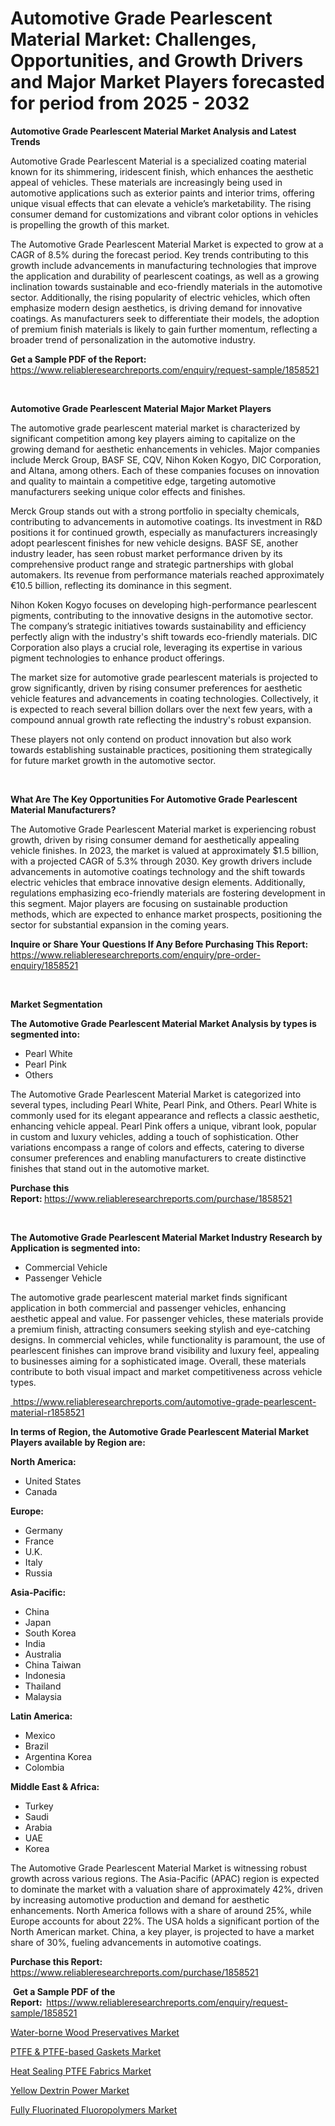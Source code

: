 <p><h1>Automotive Grade Pearlescent Material Market: Challenges, Opportunities, and Growth Drivers and Major Market Players forecasted for period from 2025 - 2032</h1></p><p><strong>Automotive Grade Pearlescent Material Market Analysis and Latest Trends</strong></p>
<p><p>Automotive Grade Pearlescent Material is a specialized coating material known for its shimmering, iridescent finish, which enhances the aesthetic appeal of vehicles. These materials are increasingly being used in automotive applications such as exterior paints and interior trims, offering unique visual effects that can elevate a vehicle’s marketability. The rising consumer demand for customizations and vibrant color options in vehicles is propelling the growth of this market.</p><p>The Automotive Grade Pearlescent Material Market is expected to grow at a CAGR of 8.5% during the forecast period. Key trends contributing to this growth include advancements in manufacturing technologies that improve the application and durability of pearlescent coatings, as well as a growing inclination towards sustainable and eco-friendly materials in the automotive sector. Additionally, the rising popularity of electric vehicles, which often emphasize modern design aesthetics, is driving demand for innovative coatings. As manufacturers seek to differentiate their models, the adoption of premium finish materials is likely to gain further momentum, reflecting a broader trend of personalization in the automotive industry.</p></p>
<p><strong>Get a Sample PDF of the Report:&nbsp;</strong> <a href="https://www.reliableresearchreports.com/enquiry/request-sample/1858521?utm_campaign=118&utm_medium=2&utm_source=Github&utm_content=ia&utm_term=03022025&utm_id=automotive-grade-pearlescent-material">https://www.reliableresearchreports.com/enquiry/request-sample/1858521</a></p>
<p>&nbsp;</p>
<p><strong>Automotive Grade Pearlescent Material Major Market Players</strong></p>
<p><p>The automotive grade pearlescent material market is characterized by significant competition among key players aiming to capitalize on the growing demand for aesthetic enhancements in vehicles. Major companies include Merck Group, BASF SE, CQV, Nihon Koken Kogyo, DIC Corporation, and Altana, among others. Each of these companies focuses on innovation and quality to maintain a competitive edge, targeting automotive manufacturers seeking unique color effects and finishes.</p><p>Merck Group stands out with a strong portfolio in specialty chemicals, contributing to advancements in automotive coatings. Its investment in R&D positions it for continued growth, especially as manufacturers increasingly adopt pearlescent finishes for new vehicle designs. BASF SE, another industry leader, has seen robust market performance driven by its comprehensive product range and strategic partnerships with global automakers. Its revenue from performance materials reached approximately €10.5 billion, reflecting its dominance in this segment.</p><p>Nihon Koken Kogyo focuses on developing high-performance pearlescent pigments, contributing to the innovative designs in the automotive sector. The company’s strategic initiatives towards sustainability and efficiency perfectly align with the industry's shift towards eco-friendly materials. DIC Corporation also plays a crucial role, leveraging its expertise in various pigment technologies to enhance product offerings.</p><p>The market size for automotive grade pearlescent materials is projected to grow significantly, driven by rising consumer preferences for aesthetic vehicle features and advancements in coating technologies. Collectively, it is expected to reach several billion dollars over the next few years, with a compound annual growth rate reflecting the industry's robust expansion.</p><p>These players not only contend on product innovation but also work towards establishing sustainable practices, positioning them strategically for future market growth in the automotive sector.</p></p>
<p>&nbsp;</p>
<p><strong>What Are The Key Opportunities For Automotive Grade Pearlescent Material Manufacturers?</strong></p>
<p><p>The Automotive Grade Pearlescent Material market is experiencing robust growth, driven by rising consumer demand for aesthetically appealing vehicle finishes. In 2023, the market is valued at approximately $1.5 billion, with a projected CAGR of 5.3% through 2030. Key growth drivers include advancements in automotive coatings technology and the shift towards electric vehicles that embrace innovative design elements. Additionally, regulations emphasizing eco-friendly materials are fostering development in this segment. Major players are focusing on sustainable production methods, which are expected to enhance market prospects, positioning the sector for substantial expansion in the coming years.</p></p>
<p><strong>Inquire or Share Your Questions If Any Before Purchasing This Report:</strong> <a href="https://www.reliableresearchreports.com/enquiry/pre-order-enquiry/1858521?utm_campaign=118&utm_medium=2&utm_source=Github&utm_content=ia&utm_term=03022025&utm_id=automotive-grade-pearlescent-material">https://www.reliableresearchreports.com/enquiry/pre-order-enquiry/1858521</a></p>
<p>&nbsp;</p>
<p><strong>Market Segmentation</strong></p>
<p><strong>The Automotive Grade Pearlescent Material Market Analysis by types is segmented into:</strong></p>
<p><ul><li>Pearl White</li><li>Pearl Pink</li><li>Others</li></ul></p>
<p><p>The Automotive Grade Pearlescent Material Market is categorized into several types, including Pearl White, Pearl Pink, and Others. Pearl White is commonly used for its elegant appearance and reflects a classic aesthetic, enhancing vehicle appeal. Pearl Pink offers a unique, vibrant look, popular in custom and luxury vehicles, adding a touch of sophistication. Other variations encompass a range of colors and effects, catering to diverse consumer preferences and enabling manufacturers to create distinctive finishes that stand out in the automotive market.</p></p>
<p><strong>Purchase this Report:&nbsp;</strong><a href="https://www.reliableresearchreports.com/purchase/1858521?utm_campaign=118&utm_medium=2&utm_source=Github&utm_content=ia&utm_term=03022025&utm_id=automotive-grade-pearlescent-material">https://www.reliableresearchreports.com/purchase/1858521</a></p>
<p>&nbsp;</p>
<p><strong>The Automotive Grade Pearlescent Material Market Industry Research by Application is segmented into:</strong></p>
<p><ul><li>Commercial Vehicle</li><li>Passenger Vehicle</li></ul></p>
<p><p>The automotive grade pearlescent material market finds significant application in both commercial and passenger vehicles, enhancing aesthetic appeal and value. For passenger vehicles, these materials provide a premium finish, attracting consumers seeking stylish and eye-catching designs. In commercial vehicles, while functionality is paramount, the use of pearlescent finishes can improve brand visibility and luxury feel, appealing to businesses aiming for a sophisticated image. Overall, these materials contribute to both visual impact and market competitiveness across vehicle types.</p></p>
<p><a href="https://www.reliableresearchreports.com/automotive-grade-pearlescent-material-r1858521?utm_campaign=118&utm_medium=2&utm_source=Github&utm_content=ia&utm_term=03022025&utm_id=automotive-grade-pearlescent-material">&nbsp;https://www.reliableresearchreports.com/automotive-grade-pearlescent-material-r1858521</a></p>
<p><strong>In terms of Region, the Automotive Grade Pearlescent Material Market Players available by Region are:</strong></p>
<p>
    <p> <strong> North America: </strong>
        <ul>
            <li>United States</li>
            <li>Canada</li>
        </ul>
        </p> 
    <p> <strong> Europe: </strong>
        <ul>
            <li>Germany</li>
            <li>France</li>
            <li>U.K.</li>
            <li>Italy</li>
            <li>Russia</li>
        </ul>
        </p> 
    <p> <strong> Asia-Pacific: </strong>
        <ul>
            <li>China</li>
            <li>Japan</li>
            <li>South Korea</li>
            <li>India</li>
            <li>Australia</li>
            <li>China Taiwan</li>
            <li>Indonesia</li>
            <li>Thailand</li>
            <li>Malaysia</li>
        </ul>
        </p> 
    <p> <strong> Latin America: </strong>
        <ul>
            <li>Mexico</li>
            <li>Brazil</li>
            <li>Argentina Korea</li>
            <li>Colombia</li>
        </ul>
        </p> 
    <p> <strong> Middle East & Africa: </strong>
        <ul>
            <li>Turkey</li>
            <li>Saudi</li>
            <li>Arabia</li>
            <li>UAE</li>
            <li>Korea</li>
        </ul>
    </p>
    </p>
<p><p>The Automotive Grade Pearlescent Material Market is witnessing robust growth across various regions. The Asia-Pacific (APAC) region is expected to dominate the market with a valuation share of approximately 42%, driven by increasing automotive production and demand for aesthetic enhancements. North America follows with a share of around 25%, while Europe accounts for about 22%. The USA holds a significant portion of the North American market. China, a key player, is projected to have a market share of 30%, fueling advancements in automotive coatings.</p></p>
<p><strong>Purchase this Report: </strong><a href="https://www.reliableresearchreports.com/purchase/1858521?utm_campaign=118&utm_medium=2&utm_source=Github&utm_content=ia&utm_term=03022025&utm_id=automotive-grade-pearlescent-material">https://www.reliableresearchreports.com/purchase/1858521</a></p>
<p>&nbsp;<strong>Get a Sample PDF of the Report:&nbsp;&nbsp;</strong><a href="https://www.reliableresearchreports.com/enquiry/request-sample/1858521?utm_campaign=118&utm_medium=2&utm_source=Github&utm_content=ia&utm_term=03022025&utm_id=automotive-grade-pearlescent-material">https://www.reliableresearchreports.com/enquiry/request-sample/1858521</a></p>
<p><strong></strong></p>
<p><p><a href="https://github.com/oslieselotte2192/Market-Research-Report-List-1/blob/main/water-borne-wood-preservatives-market.md?utm_campaign=118&utm_medium=2&utm_source=Github&utm_content=ia&utm_term=03022025&utm_id=automotive-grade-pearlescent-material">Water-borne Wood Preservatives Market</a></p><p><a href="https://github.com/phephezxnf/Market-Research-Report-List-1/blob/main/ptfe-ptfe-based-gaskets-market.md?utm_campaign=118&utm_medium=2&utm_source=Github&utm_content=ia&utm_term=03022025&utm_id=automotive-grade-pearlescent-material">PTFE & PTFE-based Gaskets Market</a></p><p><a href="https://github.com/watzondechao/Market-Research-Report-List-1/blob/main/heat-sealing-ptfe-fabrics-market.md?utm_campaign=118&utm_medium=2&utm_source=Github&utm_content=ia&utm_term=03022025&utm_id=automotive-grade-pearlescent-material">Heat Sealing PTFE Fabrics Market</a></p><p><a href="https://github.com/iroldilom/Market-Research-Report-List-1/blob/main/yellow-dextrin-power-market.md?utm_campaign=118&utm_medium=2&utm_source=Github&utm_content=ia&utm_term=03022025&utm_id=automotive-grade-pearlescent-material">Yellow Dextrin Power Market</a></p><p><a href="https://github.com/lizamflotow/Market-Research-Report-List-1/blob/main/fully-fluorinated-fluoropolymers-market.md?utm_campaign=118&utm_medium=2&utm_source=Github&utm_content=ia&utm_term=03022025&utm_id=automotive-grade-pearlescent-material">Fully Fluorinated Fluoropolymers Market</a></p></p>